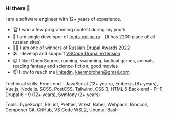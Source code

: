 ### Hi there 👋

I am a software engineer with 12+ years of experience.

- 🏆 I won a few programming contest during my youth
- 🚀 I am single developer of [fonts-online.ru](https://fonts-online.ru) - (It has 2200 place of all russian sites)
- 🥇🥈 I am one of winners of [Russian Drupal Awards 2022](https://www.russiandrupalawards.ru/winners)
- 🛠️ I develop and support [VSCode Drupal extension](https://marketplace.visualstudio.com/items?itemName=Stanislav.vscode-drupal)
- 😊 I like: Open Source, running, swimming, tactical games, animals, reading fantasy and science-fiction, good movies
- 📫 How to reach me [linkedin](https://linkedin.com/in/stanislavr), kaermorchen@gmail.com

Technical skills:
Front-end - JavaScript (12+ years), Ember.js (8+ years), Vue.js, Node.js, SCSS, PostCSS, Tailwind, CSS 3, HTML 5
Back-end - PHP, Drupal 6 - 9 (12+ years), Symfony (2+ years)

Tools: 
TypeScript, ESLint, Prettier, Vitest, Babel, Webpack, Broccoli, Composer
Git, GitHub, VS Code
WSL2, Ubuntu, Bash
